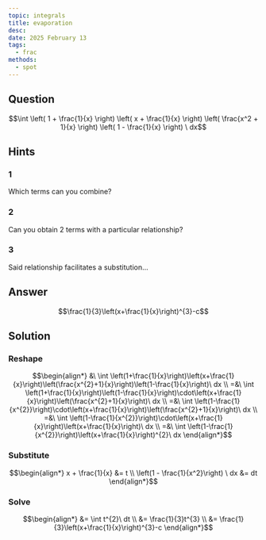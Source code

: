 ```yaml
---
topic: integrals
title: evaporation
desc: 
date: 2025 February 13
tags:
  - frac
methods:
  - spot
---
```



## Question
```math
\int
  \left(
    1 + \frac{1}{x}
  \right)
  \left(
    x + \frac{1}{x}
  \right)
  \left(
    \frac{x^2 + 1}{x}
  \right)
  \left(
    1 - \frac{1}{x}
  \right)
\ dx
```


## Hints

### 1
Which terms can you combine?

### 2
Can you obtain 2 terms with a particular relationship?

### 3
Said relationship facilitates a substitution...


## Answer
```math
\frac{1}{3}\left(x+\frac{1}{x}\right)^{3}-c
```


## Solution

### Reshape
```math
\begin{align*}
  &\ \int \left(1+\frac{1}{x}\right)\left(x+\frac{1}{x}\right)\left(\frac{x^{2}+1}{x}\right)\left(1-\frac{1}{x}\right)\ dx
  \\ =&\ \int \left(1+\frac{1}{x}\right)\left(1-\frac{1}{x}\right)\cdot\left(x+\frac{1}{x}\right)\left(\frac{x^{2}+1}{x}\right)\ dx
  \\ =&\ \int \left(1-\frac{1}{x^{2}}\right)\cdot\left(x+\frac{1}{x}\right)\left(\frac{x^{2}+1}{x}\right)\ dx
  \\ =&\ \int \left(1-\frac{1}{x^{2}}\right)\cdot\left(x+\frac{1}{x}\right)\left(x+\frac{1}{x}\right)\ dx
  \\ =&\ \int \left(1-\frac{1}{x^{2}}\right)\left(x+\frac{1}{x}\right)^{2}\ dx
\end{align*}
```

### Substitute
```math
\begin{align*}
  x + \frac{1}{x} &= t
  \\ \left(1 - \frac{1}{x^2}\right) \ dx &= dt
\end{align*}
```

### Solve
```math
\begin{align*}
  &= \int t^{2}\ dt
  \\ &= \frac{1}{3}t^{3}
  \\ &= \frac{1}{3}\left(x+\frac{1}{x}\right)^{3}-c
\end{align*}
```
